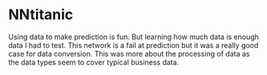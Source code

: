 # NNtitanic
Using data to make prediction is fun. But learning how much data is enough data I had to test. This network is a fail at prediction but it was a really good case for data conversion. This was more about the processing of data as the data types seem to cover typical business data. 
